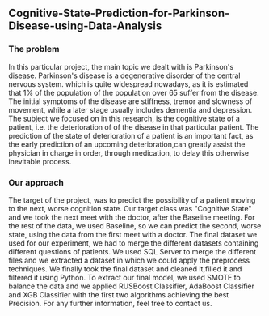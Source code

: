 ## Cognitive-State-Prediction-for-Parkinson-Disease-using-Data-Analysis

### The problem
In this particular project, the main topic we dealt with is Parkinson's disease. Parkinson's disease is a degenerative disorder of the central nervous system.
which is quite widespread nowadays, as it is estimated that 1% of the population of the population over 65 suffer from the disease.
The initial symptoms of the disease are stiffness, tremor and slowness of movement, while a later stage usually includes
dementia and depression. The subject we focused on in this research, is the cognitive state of a patient, i.e. the deterioration of
of the disease in that particular patient. The prediction of the state of deterioration of a
patient is an important fact, as the early prediction of an upcoming deterioration,can greatly assist the physician in charge in order, through medication, to
delay this otherwise inevitable process.

### Our approach
The target of the project, was to predict the possibility of a patient moving to the next, worse cognition state. Our target 
class was "Cognitive State" and we took the next meet with the doctor, after the Baseline meeting. For the rest of the data, we used Baseline, so we can predict the 
second, worse state, using the data from the first meet with a doctor. The final dataset we used for our experiment, we had to merge the different datasets 
containing different questions of patients. We used SQL Server to merge the different files and we extracted a dataset in which we could apply the preprocess techniques.
We finally took the final dataset and cleaned it,filled it and filtered it using Python. To extract our final model, we used SMOTE to balance the data 
and we applied RUSBoost Classifier, AdaBoost Classifier and XGB Classifier with the first two algorithms achieving the best Precision. For any further information, feel 
free to contact us.

